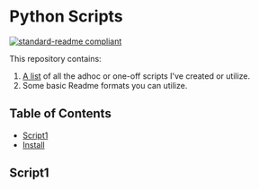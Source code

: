 # Python Scripts

[![standard-readme compliant](https://img.shields.io/badge/readme%20style-standard-brightgreen.svg?style=flat-square)](https://github.com/Njordic9/pythonscripts_readme)

This repository contains:

1. [A list](pythonscripts_readme.md) of all the adhoc or one-off scripts I've created or utilize.
2. Some basic Readme formats you can utilize.

## Table of Contents

- [Script1](#script1)
- [Install](#install)

## Script1

